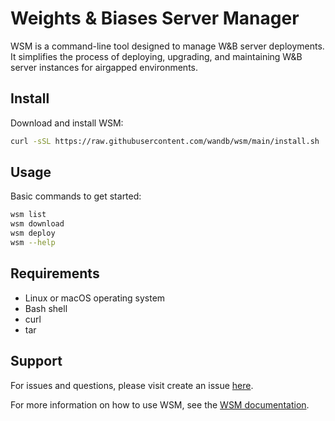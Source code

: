 # Weights & Biases Server Manager

WSM is a command-line tool designed to manage W&B server deployments.
It simplifies the process of deploying, upgrading, and
maintaining W&B server instances for airgapped environments.

## Install

Download and install WSM:

```bash
curl -sSL https://raw.githubusercontent.com/wandb/wsm/main/install.sh | bash /usr/local/bin
```

## Usage

Basic commands to get started:

```bash
wsm list
wsm download
wsm deploy
wsm --help
```

## Requirements

- Linux or macOS operating system
- Bash shell
- curl
- tar

## Support

For issues and questions, please visit create an issue [here](https://github.com/wandb/wsm/issues).

For more information on how to use WSM, see the [WSM documentation](https://docs.wandb.ai/guides/hosting/self-managed/operator-airgapped/#install-wsm).
